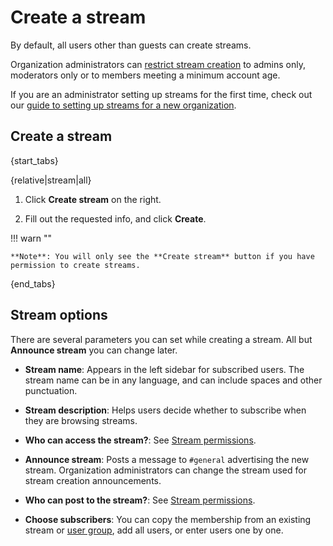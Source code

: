 # Create a stream

By default, all users other than guests can create streams.

Organization administrators can
[restrict stream creation](/help/configure-who-can-create-streams) to
admins only, moderators only or to members meeting a minimum account age.

If you are an administrator setting up streams for the first time, check out our
[guide to setting up streams for a new organization][org-guide-new-streams].

[org-guide-new-streams]: /help/getting-your-organization-started-with-zulip#create-streams

## Create a stream

{start_tabs}

{relative|stream|all}

1. Click **Create stream** on the right.

1. Fill out the requested info, and click **Create**.

!!! warn ""

    **Note**: You will only see the **Create stream** button if you have
    permission to create streams.

{end_tabs}

## Stream options

There are several parameters you can set while creating a stream. All but
**Announce stream** you can change later.

* **Stream name**: Appears in the left sidebar for subscribed users. The
  stream name can be in any language, and can include spaces and other
  punctuation.

* **Stream description**: Helps users decide whether to subscribe when they
  are browsing streams.

* **Who can access the stream?**: See [Stream permissions](/help/stream-permissions).

* **Announce stream**: Posts a message to `#general` advertising the new
  stream. Organization administrators can change the stream used for stream
  creation announcements.

* **Who can post to the stream?**: See [Stream permissions](/help/stream-permissions).

* **Choose subscribers**: You can copy the membership from an existing stream or
  [user group](/help/user-groups), add all users, or enter users one by one.
